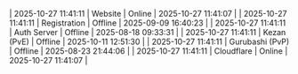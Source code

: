 | 2025-10-27 11:41:11 | Website | Online | 2025-10-27 11:41:07 |
| 2025-10-27 11:41:11 | Registration | Offline | 2025-09-09 16:40:23 |
| 2025-10-27 11:41:11 | Auth Server | Offline | 2025-08-18 09:33:31 |
| 2025-10-27 11:41:11 | Kezan (PvE) | Offline | 2025-10-11 12:51:30 |
| 2025-10-27 11:41:11 | Gurubashi (PvP) | Offline | 2025-08-23 21:44:06 |
| 2025-10-27 11:41:11 | Cloudflare | Online | 2025-10-27 11:41:07 |
